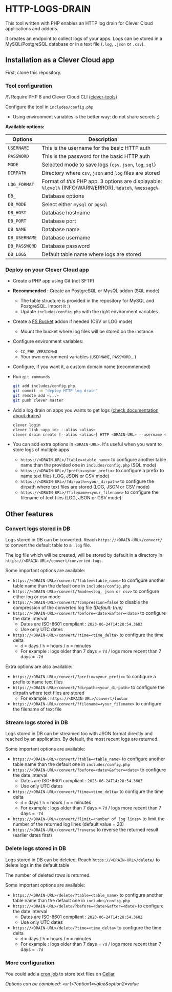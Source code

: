 # HTTP-LOGS-DRAIN

This tool written with PHP enables an HTTP log drain for Clever Cloud applications and addons.

It creates an endpoint to collect logs of your apps.
Logs can be stored in a MySQL/PostgreSQL database or in a text file (`.log`, `.json` or `.csv`).

## Installation as a Clever Cloud app

First, clone this repository.

### Tool configuration

/!\ Require PHP 8 and Clever Cloud CLI ([clever-tools](https://www.clever-cloud.com/doc/getting-started/cli/))

Configure the tool in `includes/config.php`

- Using environment variables is the better way: do not share secrets ;)

**Available options:**

| Options           | Description |
| ----------------- | ----------- |
| `USERNAME`        | This is the username for the basic HTTP auth |
| `PASSWORD`        | This is the password for the basic HTTP auth |
| `MODE`            | Selected mode to save logs (`csv`, `json`, `log`, `sql`) |
| `DIRPATH`         | Directory where `csv`, `json` and `log` files are stored  |
| `LOG_FORMAT`      | Format of *this* PHP app. 3 options are displayable: `%level%` (INFO/WARN/ERROR), `%date%`, `%message%` |
| `DB_`             | Database options  |
| `DB_MODE`         | Select either `mysql` or `pgsql` |
| `DB_HOST`         | Database hostname |
| `DB_PORT`         | Database port |
| `DB_NAME`         | Database name |
| `DB_USERNAME`     | Database username |
| `DB_PASSWORD`     | Database password |
| `DB_LOGS`         | Default table name where logs are stored |

### Deploy on your Clever Cloud app

- Create a PHP app using Git (not SFTP)
- **Recommended** : Create an PostgreSQL or MysQL addon (SQL mode)
  - The table structure is provided in the repository for MySQL and PostgreSQL. Import it :)
  - Update `includes/config.php` with the right environment variables
- Create a [FS Bucket](https://www.clever-cloud.com/doc/deploy/addon/fs-bucket/) addon if needed (CSV or LOG mode)
  - Mount the bucket where log files will be stored on the instance.
- Configure environment variables:
  - `CC_PHP_VERSION=8`
  - Your own environment variables (`USERNAME`, `PASSWORD`...)
- Configure, if you want it, a custom domain name (recommended)
- Run `git commands`

    ```bash
    git add includes/config.php
    git commit -m "deploy HTTP log drain"
    git remote add <...>
    git push clever master
    ```

- Add a log drain on apps you wants to get logs ([check documentation about drains](https://www.clever-cloud.com/doc/administrate/log-management/#exporting-logs-to-an-external-tools))

    ```bash
    clever login
    clever link <app_id> --alias <alias>
    clever drain create [--alias <alias>] HTTP <DRAIN-URL> --username <username> --password <password> 
    ```

- You can add extra options in `<DRAIN-URL>`. It's useful when you want to store logs of multiple apps
  - `https://<DRAIN-URL>/?table=<table_name>` to configure another table name than the provided one in `includes/config.php` (SQL mode)
  - `https://<DRAIN-URL>/?prefix=<your_prefix>` to configure a prefix to name text files (LOG, JSON or CSV mode)
  - `https://<DRAIN-URL>/?dirpath=<your_dirpath>` to configure the dirpath where text files are stored (LOG, JSON or CSV mode)
  - `https://<DRAIN-URL>/?filename=<your_filename>` to configure the filename of text files (LOG, JSON or CSV mode)

## Other features

### Convert logs stored in DB

Logs stored in DB can be converted. Reach `https://<DRAIN-URL>/convert/` to convert the default table to a `.log` file.

The log file which will be created, will be stored by default in a directory in `https://<DRAIN-URL>/convert/converted-logs`.

Some important options are available:

- `https://<DRAIN-URL>/convert/?table=<table_name>` to configure another table name than the default one in `includes/config.php`
- `https://<DRAIN-URL>/convert/?mode=<log, json or csv>` to configure either log or csv mode
- `https://<DRAIN-URL>/convert/?compression=false` to disable the compression of the converted log file *(Default: true)*
- `https://<DRAIN-URL>/convert/?before=<date>&after=<date>` to configure the date interval
  - Dates are ISO-8601 compliant : `2023-06-24T14:28:54.360Z`
  - Use only UTC dates
- `https://<DRAIN-URL>/convert/?time=<time_delta>` to configure the time delta
  - `d` = days / `h` = hours / `m` = minutes
  - For example : logs older than 7 days = `7d` / logs more recent than 7 days = `-7d`

Extra options are also available:

- `https://<DRAIN-URL>/convert/?prefix=<your_prefix>` to configure a prefix to name text files
- `https://<DRAIN-URL>/convert/?dirpath=<your_dirpath>` to configure the dirpath where text files are stored
  - For example : `https://<DRAIN-URL>/convert/foobar`
- `https://<DRAIN-URL>/convert/?filename=<your_filename>` to configure the filename of text file

### Stream logs stored in DB

Logs stored in DB can be streamed too with JSON format directly and reached by an application. By default, the most recent logs are returned.

Some important options are available:

- `https://<DRAIN-URL>/convert/?table=<table_name>` to configure another table name than the default one in `includes/config.php`
- `https://<DRAIN-URL>/convert/?before=<date>&after=<date>` to configure the date interval
  - Dates are ISO-8601 compliant : `2023-06-24T14:28:54.360Z`
  - Use only UTC dates
- `https://<DRAIN-URL>/convert/?time=<time_delta>` to configure the time delta
  - `d` = days / `h` = hours / `m` = minutes
  - For example : logs older than 7 days = `7d` / logs more recent than 7 days = `-7d`
- `https://<DRAIN-URL>/convert/?limit=<number of log lines>` to limit the number of the returned log lines (default value = 20)
- `https://<DRAIN-URL>/convert/?reverse` to reverse the returned result (earlier dates first)

### Delete logs stored in DB

Logs stored in DB can be deleted. Reach `https://<DRAIN-URL>/delete/` to delete logs in the default table

The number of deleted rows is returned.

Some important options are available:

- `https://<DRAIN-URL>/delete/?table=<table_name>` to configure another table name than the default one in `includes/config.php`
- `https://<DRAIN-URL>/delete/?before=<date>&after=<date>` to configure the date interval
  - Dates are ISO-8601 compliant : `2023-06-24T14:28:54.360Z`
  - Use only UTC dates
- `https://<DRAIN-URL>/delete/?time=<time_delta>` to configure the time delta
  - `d` = days / `h` = hours / `m` = minutes
  - For example : logs older than 7 days = `7d` / logs more recent than 7 days = `-7d`

### More configuration

You could add a [cron job](https://www.clever-cloud.com/doc/administrate/cron/) to store text files on [Cellar](https://www.clever-cloud.com/doc/deploy/addon/cellar/)

*Options can be combined: `<url>`?option1=value&option2=value*
